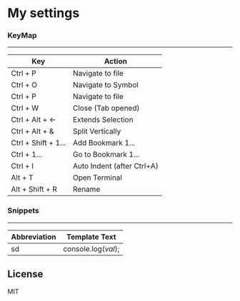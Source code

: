 # My settings

### KeyMap
---

| Key | Action |
| ------ | ------ |
| Ctrl + P | Navigate to file |
| Ctrl + O | Navigate to Symbol |
| Ctrl + P | Navigate to file |
| Ctrl + W | Close (Tab opened) |
| Ctrl + Alt + &larr; | Extends Selection |
| Ctrl + Alt + & | Split Vertically |
| Ctrl + Shift + 1... | Add Bookmark 1... |
| Ctrl + 1... | Go to Bookmark 1... |
| Ctrl + I | Auto Indent (after Ctrl+A) |
| Alt + T | Open Terminal |
| Alt + Shift + R | Rename |


### Snippets
---

| Abbreviation | Template Text |
| ------ | ------ |
| sd    | console.log($val$); |

License
----

MIT